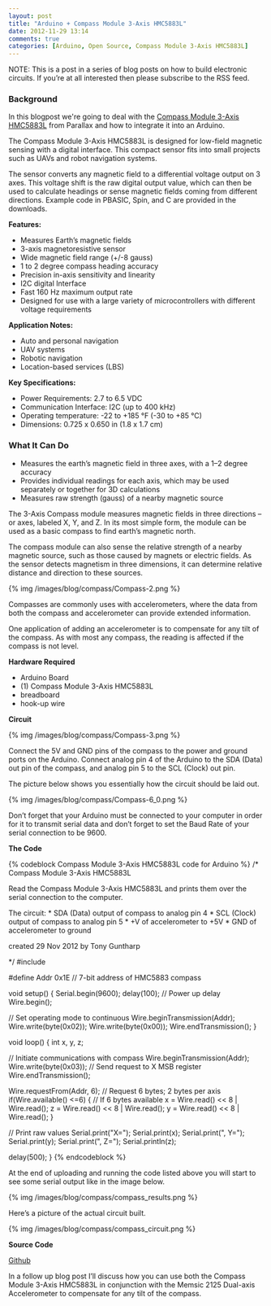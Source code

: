 ```yaml
---
layout: post
title: "Arduino + Compass Module 3-Axis HMC5883L"
date: 2012-11-29 13:14
comments: true
categories: [Arduino, Open Source, Compass Module 3-Axis HMC5883L]
---
```


<div class="info">NOTE: This is a post in a series of blog posts on how to build electronic circuits. If you’re at 
all interested then please subscribe to the RSS feed.</div>

### Background

In this blogpost we're going to deal with the [Compass Module 3-Axis HMC5883L](http://www.parallax.com/tabid/768/ProductID/779/Default.aspx) from Parallax and how to 
integrate it into an Arduino.

The Compass Module 3-Axis HMC5883L is designed for low-field magnetic sensing with a digital interface. 
This compact sensor fits into small projects such as UAVs and robot navigation systems.
<!-- more -->
The sensor converts any magnetic field to a differential voltage output on 3 axes. This voltage shift 
is the raw digital output value, which can then be used to calculate headings or sense magnetic fields 
coming from different directions. Example code in PBASIC, Spin, and C are provided in the downloads.

__Features:__

* Measures Earth’s magnetic fields
* 3-axis magnetoresistive sensor
* Wide magnetic field range (+/-8 gauss)
* 1 to 2 degree compass heading accuracy
* Precision in-axis sensitivity and linearity
* I2C digital Interface
* Fast 160 Hz maximum output rate
* Designed for use with a large variety of microcontrollers with different voltage requirements

__Application Notes:__

* Auto and personal navigation
* UAV systems
* Robotic navigation
* Location-based services (LBS)

__Key Specifications:__

* Power Requirements: 2.7 to 6.5 VDC
* Communication Interface: I2C (up to 400 kHz)
* Operating temperature: -22 to +185 °F (-30 to +85 °C)
* Dimensions: 0.725 x 0.650 in (1.8 x 1.7 cm)

### What It Can Do

* Measures the earth’s magnetic field in three axes, with a 1–2 degree accuracy
* Provides individual readings for each axis, which may be used separately or together for 3D calculations
* Measures raw strength (gauss) of a nearby magnetic source

The 3-Axis Compass module measures magnetic fields in three directions – or axes, labeled X, Y, and Z. 
In its most simple form, the module can be used as a basic compass to find earth’s magnetic north.

The compass module can also sense the relative strength of a nearby magnetic source, such as those 
caused by magnets or electric fields. As the sensor detects magnetism in three dimensions, it can 
determine relative distance and direction to these sources.

{% img /images/blog/compass/Compass-2.png %}

Compasses are commonly uses with accelerometers, where the data from both the compass and 
accelerometer can provide extended information. 

One application of adding an accelerometer is to compensate for any tilt of the compass. As with 
most any compass, the reading is affected if the compass is not level.

__Hardware Required__

* Arduino Board
* (1) Compass Module 3-Axis HMC5883L
* breadboard
* hook-up wire

__Circuit__

{% img /images/blog/compass/Compass-3.png %}

Connect the 5V and GND pins of the compass to the power and ground ports on the Arduino. Connect 
analog pin 4 of the Arduino to the SDA (Data) out pin of the compass, and analog pin 5 to the SCL 
(Clock) out pin.

The picture below shows you essentially how the circuit should be laid out.

{% img /images/blog/compass/Compass-6_0.png %}

Don’t forget that your Arduino must be connected to your computer in order for it to transmit serial 
data and don’t forget to set the Baud Rate of your serial connection to be 9600.

__The Code__

{% codeblock Compass Module 3-Axis HMC5883L code for Arduino %}
/*
   Compass Module 3-Axis HMC5883L
   
   Read the Compass Module 3-Axis HMC5883L and prints them over the serial connection to the computer.
   
   The circuit:
    * SDA (Data) output of compass to analog pin 4
    * SCL (Clock) output of compass to analog pin 5
    * +V of accelerometer to +5V
    * GND of accelerometer to ground

   created 29 Nov 2012
   by Tony Guntharp

 */
#include 

#define Addr 0x1E               // 7-bit address of HMC5883 compass

void setup() {
  Serial.begin(9600);
  delay(100);                   // Power up delay
  Wire.begin();
  
  // Set operating mode to continuous
  Wire.beginTransmission(Addr); 
  Wire.write(byte(0x02));
  Wire.write(byte(0x00));
  Wire.endTransmission();
}

void loop() {
  int x, y, z;

  // Initiate communications with compass
  Wire.beginTransmission(Addr);
  Wire.write(byte(0x03));       // Send request to X MSB register
  Wire.endTransmission();

  Wire.requestFrom(Addr, 6);    // Request 6 bytes; 2 bytes per axis
  if(Wire.available() <=6) {    // If 6 bytes available
    x = Wire.read() << 8 | Wire.read();
    z = Wire.read() << 8 | Wire.read();
    y = Wire.read() << 8 | Wire.read();
  }
  
  // Print raw values
  Serial.print("X=");
  Serial.print(x);
  Serial.print(", Y=");
  Serial.print(y);
  Serial.print(", Z=");
  Serial.println(z);
  
  delay(500);
}
{% endcodeblock %}

At the end of uploading and running the code listed above you will start to see some serial output 
like in the image below.

{% img /images/blog/compass/compass_results.png %}

Here’s a picture of the actual circuit built.

{% img /images/blog/compass/compass_circuit.png %}

__Source Code__

[Github](https://github.com/fusion94/HMC5883L_Arduino)

In a follow up blog post I’ll discuss how you can use both the Compass Module 3-Axis HMC5883L in 
conjunction with the Memsic 2125 Dual-axis Accelerometer to compensate for any tilt of the compass.
 
